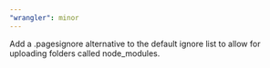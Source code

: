 ```yaml
---
"wrangler": minor
---
```


Add a .pagesignore alternative to the default ignore list to allow for uploading folders called node_modules.
